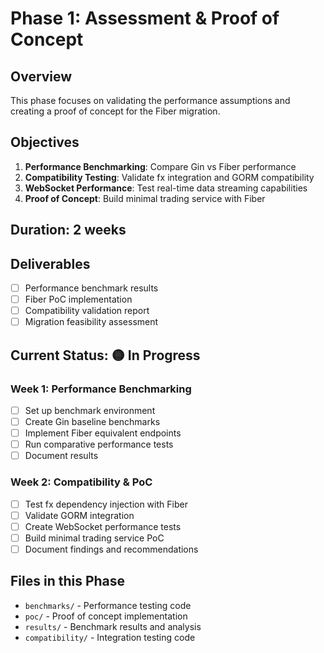 # Phase 1: Assessment & Proof of Concept

## Overview
This phase focuses on validating the performance assumptions and creating a proof of concept for the Fiber migration.

## Objectives
1. **Performance Benchmarking**: Compare Gin vs Fiber performance
2. **Compatibility Testing**: Validate fx integration and GORM compatibility
3. **WebSocket Performance**: Test real-time data streaming capabilities
4. **Proof of Concept**: Build minimal trading service with Fiber

## Duration: 2 weeks

## Deliverables
- [ ] Performance benchmark results
- [ ] Fiber PoC implementation
- [ ] Compatibility validation report
- [ ] Migration feasibility assessment

## Current Status: 🟡 In Progress

### Week 1: Performance Benchmarking
- [ ] Set up benchmark environment
- [ ] Create Gin baseline benchmarks
- [ ] Implement Fiber equivalent endpoints
- [ ] Run comparative performance tests
- [ ] Document results

### Week 2: Compatibility & PoC
- [ ] Test fx dependency injection with Fiber
- [ ] Validate GORM integration
- [ ] Create WebSocket performance tests
- [ ] Build minimal trading service PoC
- [ ] Document findings and recommendations

## Files in this Phase
- `benchmarks/` - Performance testing code
- `poc/` - Proof of concept implementation
- `results/` - Benchmark results and analysis
- `compatibility/` - Integration testing code
